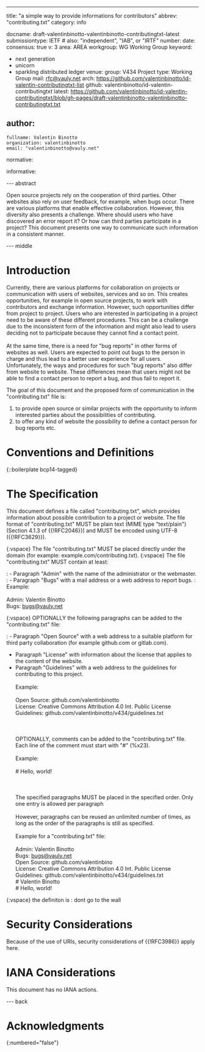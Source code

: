 ---
title: "a simple way to provide informations for contributors"
abbrev: "contributing.txt"
category: info

docname: draft-valentinbinotto-valentinbinotto-contributingtxt-latest
submissiontype: IETF  # also: "independent", "IAB", or "IRTF"
number:
date:
consensus: true
v: 3
area: AREA
workgroup: WG Working Group
keyword:
 - next generation
 - unicorn
 - sparkling distributed ledger
venue:
  group: V434 Project
  type: Working Group
  mail: rfc@vauly.net
  arch: https://github.com/valentinbinotto/id-valentin-contributingtxt-list
  github: valentinbinotto/id-valentin-contributingtxt
  latest: https://github.com/valentinbinotto/id-valentin-contributingtxt/blob/gh-pages/draft-valentinbinotto-valentinbinotto-contributingtxt.txt

author:
 -
    fullname: Valentin Binotto
    organization: valentinbinotto
    email: "valentinbinotto@vauly.net"

normative:


informative:


--- abstract

Open source projects rely on the cooperation of third parties.  Other websites also rely on user feedback, for example, when bugs occur. There are various platforms that enable effective collaboration. However, this diversity also presents a challenge. Where should users who have discovered an error report it? Or how can third parties participate in a project? This document presents one way to communicate such information in a consistent manner.

--- middle

# Introduction
Currently, there are various platforms for collaboration on projects or communication with users of websites, services and so on. This creates opportunities, for example in open source projects, to work with contributors and exchange information. However, such opportunities differ from project to project. Users who are interested in participating in a project need to be aware of these different procedures. This can be a challenge due to the inconsistent form of the information and might also lead to users deciding not to participate because they cannot find a contact point. <br><br>At the same time, there is a need for "bug reports" in other forms of websites as well. Users are expected to point out bugs to the person in charge and thus lead to a better user experience for all users. Unfortunately, the ways and procedures for such "bug reports" also differ from website to website. These differences mean that users might not be able to find a contact person to report a bug, and thus fail to report it.

The goal of this document and the proposed form of communication in the "contributing.txt" file is:

1. to provide open source or similar projects with the opportunity to inform interested parties about the possibilities of contributing.
2. to offer any kind of website the possibility to define a contact person for bug reports etc.



# Conventions and Definitions

{::boilerplate bcp14-tagged}


# The Specification
This document defines a file called "contributing.txt", which provides information about possible contribution to a project or website.  The file format of "contributing.txt" MUST be plain text (MIME type "text/plain") (Section 4.1.3 of {{!RFC2046}}) and MUST be encoded using UTF-8 ({{!RFC3629}}).

{:vspace}
The file "contributing.txt" MUST be placed directly under the domain (for example: example.com/contributing.txt).
{:vspace}
The file "contributing.txt" MUST contain at least:

: - Paragraph "Admin" with the name of the administrator or the webmaster.
: - Paragraph "Bugs" with a mail address or a web address to report bugs.
: Example:<br><br>Admin: Valentin Binotto<br>Bugs: bugs@vauly.net

{:vspace}
OPTIONALLY the following paragraphs can be added to the "contributing.txt" file:

: - Paragraph "Open Source" with a web address to a suitable platform for third party collaboration (for example github.com or gitlab.com).
- Paragraph "License" with information about the license that applies to the content of the website.
- Paragraph "Guidelines" with a web address to the guidelines for contributing to this project.<br><br>Example:<br><br>Open Source: github.com/valentinbinotto<br>License: Creative Commons Attribution 4.0 Int. Public License<br>Guidelines: github.com/valentinbinotto/v434/guidelines.txt<br><br><br><br>OPTIONALLY, comments can be added to the "contributing.txt" file. Each line of the comment must start with "#" (%x23).<br><br>Example: <br><br># Hello, world!<br><br><br><br>The specified paragraphs MUST be placed in the specified order. Only one entry is allowed per paragraph<br><br>However, paragraphs can be reused an unlimited number of times, as long as the order of the paragraphs is still as specified.<br><br>Example for a "contributing.txt" file:<br><br>Admin: Valentin Binotto<br>Bugs: bugs@vauly.net<br>Open Source: github.com/valentinbino<br>License: Creative Commons Attribution 4.0 Int. Public License<br>Guidelines: github.com/valentinbinotto/v434/guidelines.txt<br># Valentin Binotto<br># Hello, world!

{:vspace}
the definiton is
: dont go to the wall

# Security Considerations

Because of the use of URIs, security considerations of {{!RFC3986}} apply here.

# IANA Considerations

This document has no IANA actions.

--- back

# Acknowledgments
{:numbered="false"}


